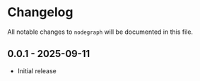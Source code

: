# Changelog

All notable changes to `nodegraph` will be documented in this file.

## 0.0.1 - 2025-09-11
- Initial release
